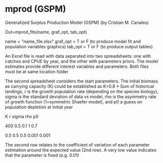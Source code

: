 # mprod (GSPM)
Generalized Surplus Production Model (GSPM)
(by Cristian M. Canales)

Out=mprod_fits(name, graf_opt, tab_opt)

name     = "name_file.xlsx"
graf_opt = T or F (to produce model fit and population variables graphics)
tab_opt  = T or F (to produce output tables)


An Excel file is read with data separated into two spreadsheets: one with catches and CPUE by year, and the other with parameters priors. The model estimates provide different interest variables and parameters. Both files must be at same location folder

The second spreadsheet considers the start parameters. The initial biomass as carrying capacity (K) could be established as K=0.8 * Sum of historical landings, r is the growth population rate (depending on the species biology), sigma is the standard deviation of data vs model, rho is the asymmetry rate of growth function (1=symmetric Shaefer model), and p0 a guess on population depletion at initial year

K    r	  sigma	rho	  p0

400	 0.5	0.1  	1	    0.7

0.5	 0.5	0.5	  0.001	0.001


The second row relates to the coefficient of variation of each parameter estimation around the expected value (2nd row). A very low value indicates that the parameter is fixed (e.g. 0.01)
